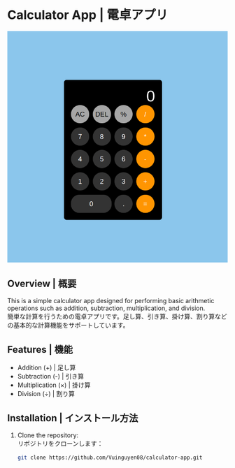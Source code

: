 # Calculator App | 電卓アプリ

![Calculator App Screenshot](./assets/calculator-screenshot.png)

## Overview | 概要
This is a simple calculator app designed for performing basic arithmetic operations such as addition, subtraction, multiplication, and division.  
簡単な計算を行うための電卓アプリです。足し算、引き算、掛け算、割り算などの基本的な計算機能をサポートしています。

## Features | 機能
- Addition (+) | 足し算
- Subtraction (-) | 引き算
- Multiplication (×) | 掛け算
- Division (÷) | 割り算

## Installation | インストール方法
1. Clone the repository:  
   リポジトリをクローンします：
   ```bash
   git clone https://github.com/Vuinguyen08/calculator-app.git
